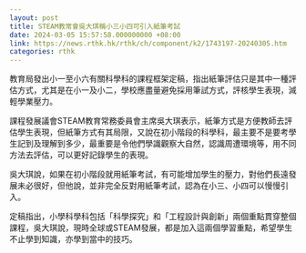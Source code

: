 ```yaml
---
layout: post
title: STEAM教常會吳大琪稱小三小四可引入紙筆考試
date: 2024-03-05 15:57:58.000000000 +08:00
link: https://news.rthk.hk/rthk/ch/component/k2/1743197-20240305.htm
categories: rthk
---
```


教育局發出小一至小六有關科學科的課程框架定稿，指出紙筆評估只是其中一種評估方式，尤其是在小一及小二，學校應盡量避免採用筆試方式，評核學生表現，減輕學業壓力。

課程發展議會STEAM教育常務委員會主席吳大琪表示，紙筆方式是方便教師去評估學生表現，但紙筆方式有其局限，又說在初小階段的科學科，最主要不是要考學生記到及理解到多少，最重要是令他們學識觀察大自然，認識周遭環境等，用不同方法去評估，可以更好記錄學生的表現。

吳大琪說，如果在初小階段就用紙筆考試，有可能增加學生的壓力，對他們長遠發展未必很好，但他說，並非完全反對用紙筆考試，認為在小三、小四可以慢慢引入。

定稿指出，小學科學科包括「科學探究」和「工程設計與創新」兩個重點貫穿整個課程，吳大琪說，現時全球或STEAM發展，都是加入這兩個學習重點，希望學生不止學到知識，亦學到當中的技巧。
